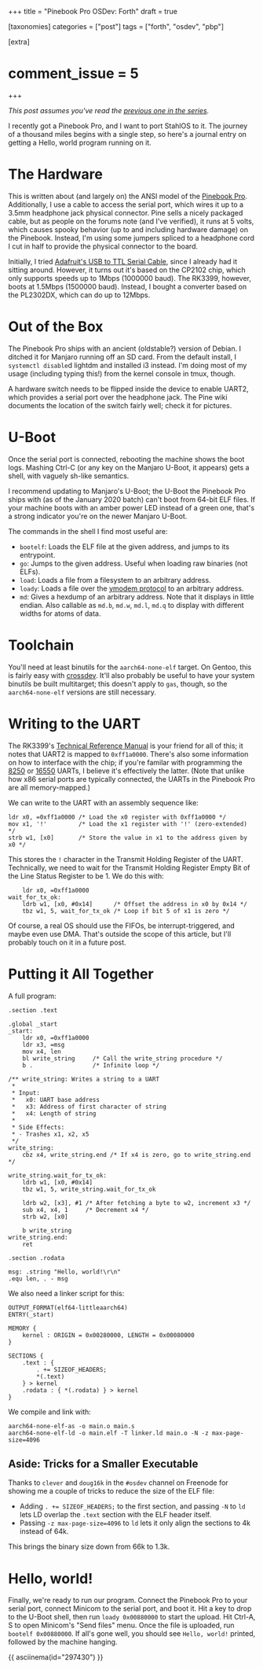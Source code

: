 +++
title = "Pinebook Pro OSDev: Forth"
draft = true

[taxonomies]
categories = ["post"]
tags = ["forth", "osdev", "pbp"]

[extra]
# comment_issue = 5
+++

*This post assumes you've read the [previous one in the series](@/pbp-osdev/hello-world.md).*

I recently got a Pinebook Pro, and I want to port StahlOS to it. The journey of a thousand miles begins with a single step, so here's a journal entry on getting a Hello, world program running on it.

The Hardware
============

This is written about (and largely on) the ANSI model of the [Pinebook Pro](https://www.pine64.org/pinebook-pro/). Additionally, I use a cable to access the serial port, which wires it up to a 3.5mm headphone jack physical connector. Pine sells a nicely packaged cable, but as people on the forums note (and I've verified), it runs at 5 volts, which causes spooky behavior (up to and including hardware damage) on the Pinebook. Instead, I'm using some jumpers spliced to a headphone cord I cut in half to provide the physical connector to the board.

Initially, I tried [Adafruit's USB to TTL Serial Cable](https://www.adafruit.com/product/954), since I already had it sitting around. However, it turns out it's based on the CP2102 chip, which only supports speeds up to 1Mbps (1000000 baud). The RK3399, however, boots at 1.5Mbps (1500000 baud). Instead, I bought a converter based on the PL2302DX, which can do up to 12Mbps.

Out of the Box
==============

The Pinebook Pro ships with an ancient (oldstable?) version of Debian. I ditched it for Manjaro running off an SD card. From the default install, I `systemctl disable`d lightdm and installed i3 instead. I'm doing most of my usage (including typing this!) from the kernel console in tmux, though.

A hardware switch needs to be flipped inside the device to enable UART2, which provides a serial port over the headphone jack. The Pine wiki documents the location of the switch fairly well; check it for pictures.

U-Boot
======

Once the serial port is connected, rebooting the machine shows the boot logs. Mashing Ctrl-C (or any key on the Manjaro U-Boot, it appears) gets a shell, with vaguely sh-like semantics.

I recommend updating to Manjaro's U-Boot; the U-Boot the Pinebook Pro ships with (as of the January 2020 batch) can't boot from 64-bit ELF files. If your machine boots with an amber power LED instead of a green one, that's a strong indicator you're on the newer Manjaro U-Boot.

The commands in the shell I find most useful are:

-	`bootelf`: Loads the ELF file at the given address, and jumps to its entrypoint.
-	`go`: Jumps to the given address. Useful when loading raw binaries (not ELFs).
-	`load`: Loads a file from a filesystem to an arbitrary address.
-	`loady`: Loads a file over the [ymodem protocol](https://en.wikipedia.org/wiki/YMODEM) to an arbitrary address.
-	`md`: Gives a hexdump of an arbitrary address. Note that it displays in little endian. Also callable as `md.b`, `md.w`, `md.l`, `md.q` to display with different widths for atoms of data.

Toolchain
=========

You'll need at least binutils for the `aarch64-none-elf` target. On Gentoo, this is fairly easy with [crossdev](https://wiki.gentoo.org/wiki/Crossdev). It'll also probably be useful to have your system binutils be built multitarget; this doesn't apply to `gas`, though, so the `aarch64-none-elf` versions are still necessary.

Writing to the UART
===================

The RK3399's [Technical Reference Manual](http://opensource.rock-chips.com/images/e/ee/Rockchip_RK3399TRM_V1.4_Part1-20170408.pdf) is your friend for all of this; it notes that UART2 is mapped to `0xff1a0000`. There's also some information on how to interface with the chip; if you're familar with programming the [8250](https://en.wikipedia.org/wiki/8250_UART) or [16550](https://en.wikipedia.org/wiki/16550_UART) UARTs, I believe it's effectively the latter. (Note that unlike how x86 serial ports are typically connected, the UARTs in the Pinebook Pro are all memory-mapped.)

We can write to the UART with an assembly sequence like:

```arm64asm
ldr x0, =0xff1a0000 /* Load the x0 register with 0xff1a0000 */
mov x1, '!'         /* Load the x1 register with '!' (zero-extended) */
strb w1, [x0]       /* Store the value in x1 to the address given by x0 */
```

This stores the `!` character in the Transmit Holding Register of the UART. Technically, we need to wait for the Transmit Holding Register Empty Bit of the Line Status Register to be 1. We do this with:

```arm64asm
	ldr x0, =0xff1a0000
wait_for_tx_ok:
	ldrb w1, [x0, #0x14]      /* Offset the address in x0 by 0x14 */
	tbz w1, 5, wait_for_tx_ok /* Loop if bit 5 of x1 is zero */
```

Of course, a real OS should use the FIFOs, be interrupt-triggered, and maybe even use DMA. That's outside the scope of this article, but I'll probably touch on it in a future post.

Putting it All Together
=======================

A full program:

```arm64asm
.section .text

.global _start
_start:
	ldr x0, =0xff1a0000
	ldr x3, =msg
	mov x4, len
	bl write_string     /* Call the write_string procedure */
	b .                 /* Infinite loop */

/** write_string: Writes a string to a UART
 *
 * Input:
 *   x0: UART base address
 *   x3: Address of first character of string
 *   x4: Length of string
 *
 * Side Effects:
 * - Trashes x1, x2, x5
 */
write_string:
	cbz x4, write_string.end /* If x4 is zero, go to write_string.end */

write_string.wait_for_tx_ok:
	ldrb w1, [x0, #0x14]
	tbz w1, 5, write_string.wait_for_tx_ok

	ldrb w2, [x3], #1 /* After fetching a byte to w2, increment x3 */
	sub x4, x4, 1     /* Decrement x4 */
	strb w2, [x0]

	b write_string
write_string.end:
	ret

.section .rodata

msg: .string "Hello, world!\r\n"
.equ len, . - msg
```

We also need a linker script for this:

```ld
OUTPUT_FORMAT(elf64-littleaarch64)
ENTRY(_start)

MEMORY {
	kernel : ORIGIN = 0x00280000, LENGTH = 0x00080000
}

SECTIONS {
	.text : {
		. += SIZEOF_HEADERS;
		*(.text)
	} > kernel
	.rodata : { *(.rodata) } > kernel
}
```

We compile and link with:

```
aarch64-none-elf-as -o main.o main.s
aarch64-none-elf-ld -o main.elf -T linker.ld main.o -N -z max-page-size=4096
```

Aside: Tricks for a Smaller Executable
--------------------------------------

Thanks to `clever` and `doug16k` in the `#osdev` channel on Freenode for showing me a couple of tricks to reduce the size of the ELF file:

-	Adding `. += SIZEOF_HEADERS;` to the first section, and passing `-N` to `ld` lets LD overlap the `.text` section with the ELF header itself.
-	Passing `-z max-page-size=4096` to `ld` lets it only align the sections to 4k instead of 64k.

This brings the binary size down from 66k to 1.3k.

Hello, world!
=============

Finally, we're ready to run our program. Connect the Pinebook Pro to your serial port, connect Minicom to the serial port, and boot it. Hit a key to drop to the U-Boot shell, then run `loady 0x00880000` to start the upload. Hit Ctrl-A, S to open Minicom's "Send files" menu. Once the file is uploaded, run `bootelf 0x00880000`. If all's gone well, you should see `Hello, world!` printed, followed by the machine hanging.

{{ asciinema(id="297430") }}
